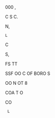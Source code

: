   000 ,

 

    

   

  

C S    C. 

   N,

 

    L

C        

  S,   

FS TT

SSF OO C OF  BORO  S

OO N OT 8 

 COA T O

  

    

 CO 

  

     L

 

 

